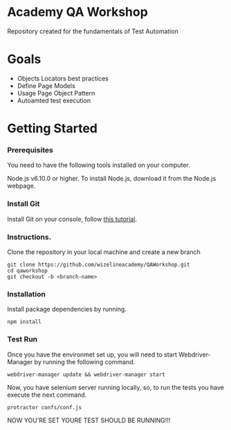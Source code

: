 # Academy QA Workshop
Repository created for the fundamentals of Test Automation

# Goals

* Objects Locators best practices
* Define Page Models
* Usage Page Object Pattern 
* Autoamted test execution


# Getting Started

### Prerequisites

You need to have the following tools installed on your computer.

Node.js v6.10.0 or higher.
To install Node.js, download it from the Node.js webpage.

### Install Git

Install Git on your console, follow [this tutorial](https://git-scm.com/book/en/v2/Getting-Started-Installing-Git).

### Instructions.
Clone the repository in your local machine and create a new branch
```
git clone https://github.com/wizelineacademy/QAWorkshop.git
cd qaworkshop
git checkout -b <branch-name>
```

### Installation
Install package dependencies by running.

```npm install```

### Test Run

Once you have the environmet set up, you will need to start Webdriver-Manager by running the following command.
```
webdriver-manager update && webdriver-manager start
```
Now, you have selenium server running locally, so, to run the tests you have execute the next command.
```
protractor confs/conf.js
```

NOW YOU'RE SET YOURE TEST SHOULD BE RUNNING!!!
